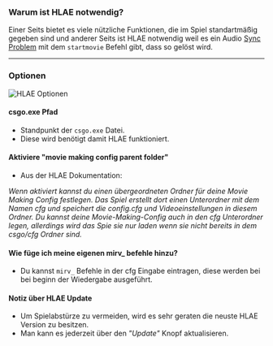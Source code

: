 ### Warum ist HLAE notwendig?

Einer Seits bietet es viele nützliche Funktionen, die im Spiel standartmäßig gegeben sind und anderer Seits ist HLAE notwendig weil es ein Audio [Sync Problem](https://github.com/ValveSoftware/csgo-osx-linux/issues/1534) mit dem `startmovie` Befehl gibt, dass so gelöst wird.

---

### Optionen

![HLAE Optionen](docs/movie/hlae-options.png)

#### csgo.exe Pfad

- Standpunkt der `csgo.exe` Datei.
- Diese wird benötigt damit HLAE funktioniert.

#### Aktiviere "movie making config parent folder"

- Aus der HLAE Dokumentation:

<em>
Wenn aktiviert kannst du einen übergeordneten Ordner für deine Movie Making Config festlegen. Das Spiel erstellt dort einen Unterordner mit dem Namen cfg und speichert die config.cfg und Videoeinstellungen in diesem Ordner. Du kannst deine Movie-Making-Config auch in den cfg Unterordner legen, allerdings wird das Spie sie nur laden wenn sie nicht bereits in dem csgo/cfg Ordner sind.
</em>

#### Wie füge ich meine eigenen mirv\_ befehle hinzu?

- Du kannst `mirv_` Befehle in der cfg Eingabe eintragen, diese werden bei bei beginn der Wiedergabe ausgeführt.

#### Notiz über HLAE Update

- Um Spielabstürze zu vermeiden, wird es sehr geraten die neuste HLAE Version zu besitzen.
- Man kann es jederzeit über den _"Update"_ Knopf aktualisieren.
